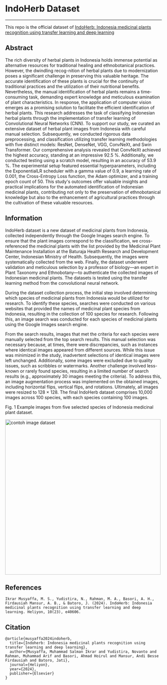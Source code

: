# IndoHerb Dataset
---
This repo is the official dataset of [IndoHerb: Indonesia medicinal plants recognition using transfer learning and deep learning](https://doi.org/10.1016/j.heliyon.2024.e40606)

## Abstract
The rich diversity of herbal plants in Indonesia holds immense potential as alternative resources for traditional healing and ethnobotanical practices. However, the dwindling recog-nition of herbal plants due to modernization poses a significant challenge in preserving this valuable heritage. The accurate identification of these plants is crucial for the continuity of traditional practices and the utilization of their nutritional benefits. Nevertheless, the manual identification of herbal plants remains a time-consuming task, demanding expert knowledge and meticulous examination of plant characteristics. In response, the application of computer vision emerges as a promising solution to facilitate the efficient identification of herbal plants. This research addresses the task of classifying Indonesian herbal plants through the implementation of transfer learning of Convolutional Neural Networks (CNN). To support our study, we curated an extensive dataset of herbal plant images from Indonesia with careful manual selection. Subsequently, we conducted rigorous data preprocessing, and classification utilizing transfer learning methodologies with five distinct models: ResNet, DenseNet, VGG, ConvNeXt, and Swin Transformer. Our comprehensive analysis revealed that ConvNeXt achieved the highest accuracy, standing at an impressive 92.5 %. Additionally, we conducted testing using a scratch model, resulting in an accuracy of 53.9 %. The experimental setup featured essential hyperparameters, including the ExponentialLR scheduler with a gamma value of 0.9, a learning rate of 0.001, the Cross-Entropy Loss function, the Adam optimizer, and a training epoch count of 50. This study's outcomes offer valuable insights and practical implications for the automated identification of Indonesian medicinal plants, contributing not only to the preservation of ethnobotanical knowledge but also to the enhancement of agricultural practices through the cultivation of these valuable resources. <br />

## Information
IndoHerb dataset is a new dataset of medicinal plants from Indonesia, collected independently through the Google Images search engine. To ensure that the plant images correspond to the classification, we cross-referenced the medicinal plants with the list provided by the Medicinal Plant Maintenance Installation at the Baturaja Health Research and Development Center, Indonesian Ministry of Health. Subsequently, the images were systematically collected from the web. Finally, the dataset underwent validation and meticulous selection by a professor of biology—an expert in Plant Taxonomy and Ethnobotany—to authenticate the collected images of Indonesian medicinal plants. The datasets is tested using the transfer learning method from the convolutional neural network.

During the dataset collection process, the initial step involved determining which species of medicinal plants from Indonesia would be utilized for research. To identify these species, searches were conducted on various websites that provided the names of medicinal plant species from Indonesia, resulting in the collection of 100 species for research. Following this, an image search was conducted for each species of medicinal plants using the Google Images search engine.

From the search results, images that met the criteria for each species were manually selected from the top search results. This manual selection was necessary because, at times, there were discrepancies, such as instances where identical images appeared from different sources. While this issue was minimized in the study, inadvertent selections of identical images were left unchanged. Additionally, some images were excluded due to quality issues, such as scribbles or watermarks. Another challenge involved less-known or rarely found species, resulting in a limited number of search results (e.g., approximately 30 images meeting the criteria). To address this, an image augmentation process was implemented on the obtained images, including horizontal flips, vertical flips, and rotations. Ultimately, all images were resized to 128 × 128. The final IndoHerb dataset comprises 10,000 images across 100 species, with each species containing 100 images.

Fig. 1 Example images from five selected species of Indonesia medicinal plant dataset.
 
<img src="https://github.com/user-attachments/assets/12bea63d-5ba6-4eac-bf87-36bde73bff7b" alt="contoh image dataset" width="500" height="500">

## References
```
Ikrar Musyaffa, M. S., Yudistira, N., Rahman, M. A., Basori, A. H., Firdausiah Mansur, A. B., & Batoro, J. (2024). IndoHerb: Indonesia medicinal plants recognition using transfer learning and deep learning. Heliyon, 10(23), e40606.
```

## Citation
```
@article{musyaffa2024indoherb,
  title={Indoherb: Indonesia medicinal plants recognition using transfer learning and deep learning},
  author={Musyaffa, Muhammad Salman Ikrar and Yudistira, Novanto and Rahman, Muhammad Arif and Basori, Ahmad Hoirul and Mansur, Andi Besse Firdausiah and Batoro, Jati},
  journal={Heliyon},
  year={2024},
  publisher={Elsevier}
}
```
